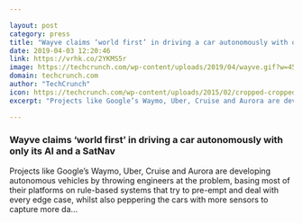 ```yaml
---

layout: post
category: press
title: "Wayve claims ‘world first’ in driving a car autonomously with only its AI and a SatNav"
date: 2019-04-03 12:20:46
link: https://vrhk.co/2YKMS5r
image: https://techcrunch.com/wp-content/uploads/2019/04/wayve.gif?w=450
domain: techcrunch.com
author: "TechCrunch"
icon: https://techcrunch.com/wp-content/uploads/2015/02/cropped-cropped-favicon-gradient.png?w=180
excerpt: "Projects like Google’s Waymo, Uber, Cruise and Aurora are developing autonomous vehicles by throwing engineers at the problem, basing most of their platforms on rule-based systems that try to pre-empt and deal with every edge case, whilst also peppering the cars with more sensors to capture more da…"

---
```


### Wayve claims ‘world first’ in driving a car autonomously with only its AI and a SatNav

Projects like Google’s Waymo, Uber, Cruise and Aurora are developing autonomous vehicles by throwing engineers at the problem, basing most of their platforms on rule-based systems that try to pre-empt and deal with every edge case, whilst also peppering the cars with more sensors to capture more da…